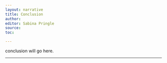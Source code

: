 ```yaml
---
layout: narrative
title: Conclusion
author:
editor: Sabina Pringle
source:
toc:

---
```


conclusion will go here. 

---

